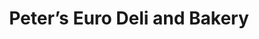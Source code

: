 ---
title: "Peter’s Euro Deli and Bakery"
url: /etobicoke/peters-euro-deli-and-bakery/
shop: bakery
---